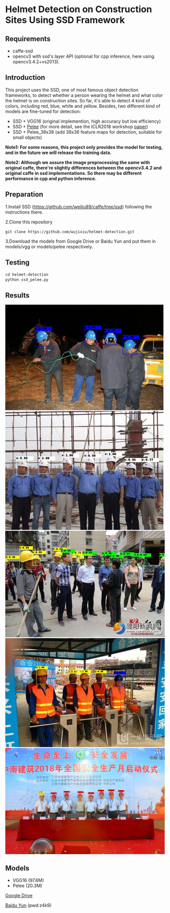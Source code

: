 # Helmet Detection on Construction Sites Using SSD Framework

## Requirements
* caffe-ssd
* opencv3 with ssd's layer API (optional for cpp inference, here using opencv3.4.2+vs2013).
## Introduction
This project uses the SSD, one of most famous object detection frameworks, to detect whether a person wearing the helmet and what color the helmet is on construction sites. So far, it's able to detect 4 kind of colors, including red, blue, white and yellow. Besides, two different kind of models are fine-tuned for detection:

* SSD + VGG16 (original implemention, high accuracy but low efficiency)
* SSD + [Pelee](https://github.com/Robert-JunWang/Pelee) (for more detail, see the ICLR2018 workshop [paper](https://arxiv.org/pdf/1804.06882.pdf))
* SSD + Pelee_38x38 (add 38x38 feature maps for detection, suitable for small objects)

**Note1: For some reasons, this project only provides the model for testing, and in the future we will release the training data.**

**Note2: Although we assure the image preprocessing the same with original caffe, there're slightly differences between 
the opencv3.4.2 and original caffe in ssd implementations. So there may be different performance in cpp and python inference.**
## Preparation
1.Install SSD (https://github.com/weiliu89/caffe/tree/ssd) following the instructions there.

2.Clone this repository

```shell
git clone https://github.com/wujixiu/helmet-detection.git
```
3.Download the models from Google Drive or Baidu Yun and put them in models/vgg or models/pelee respectively.

## Testing
```shell
cd helmet-detection
python ssd_pelee.py
```

## Results
![results](test_imgs/001_results.jpg)
![results](test_imgs/003_results.jpg)
![results](test_imgs/005_results.jpg)
![results](test_imgs/004_results.jpg)
![results](test_imgs/002_results.jpg)

## Models
* VGG16 (97.6M)
* Pelee (20.3M)

[Google Drive](https://drive.google.com/drive/folders/1LPGFCNV4AxQvw32arX0g3lMnhnIgoTlH?usp=sharing)

[Baidu Yun](https://pan.baidu.com/s/1-lFDPdhWF8haUwxXfynX7Q) (pwd:z4k9)






















